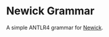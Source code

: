# Newick Grammar

A simple ANTLR4 grammar for [Newick](https://en.wikipedia.org/wiki/Newick_format).  

